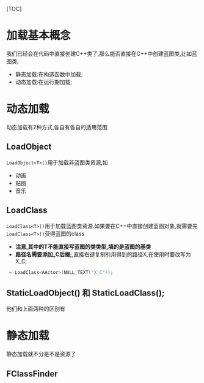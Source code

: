 [TOC]
# 加载基本概念

我们已经会在代码中直接创建C++类了,那么能否直接在C++中创建蓝图类,比如蓝图类;

- 静态加载:在构造函数中加载;
- 动态加载:在运行期加载;



# 动态加载

动态加载有2种方式,各自有各自的适用范围

## LoadObject
`LoadObject<T>()`用于加载非蓝图类资源,如
  - 动画
  - 贴图
  - 音乐
## LoadClass
`LoadClass<T>()`用于加载蓝图类资源.如果要在C++中直接创建蓝图对象,就需要先`LoadClass<T>()`获得蓝图的class
- **注意,其中的T不能直接写蓝图的类类型,填的是蓝图的基类**
- **路径名需要添加\_C后缀;**,直接右键复制引用得到的路径X,在使用时要改写为X_C;
```CPP
 = LoadClass<AActor>(NULL,TEXT("X_C"));
```

## StaticLoadObject() 和 StaticLoadClass();
他们和上面两种的区别有

# 静态加载
静态加载就不分是不是资源了
## FClassFinder

